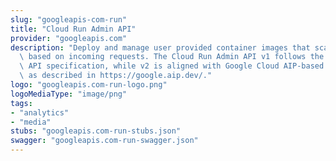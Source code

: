 ```yaml
---
slug: "googleapis-com-run"
title: "Cloud Run Admin API"
provider: "googleapis.com"
description: "Deploy and manage user provided container images that scale automatically\
  \ based on incoming requests. The Cloud Run Admin API v1 follows the Knative Serving\
  \ API specification, while v2 is aligned with Google Cloud AIP-based API standards,\
  \ as described in https://google.aip.dev/."
logo: "googleapis.com-run-logo.png"
logoMediaType: "image/png"
tags:
- "analytics"
- "media"
stubs: "googleapis.com-run-stubs.json"
swagger: "googleapis.com-run-swagger.json"
---
```

